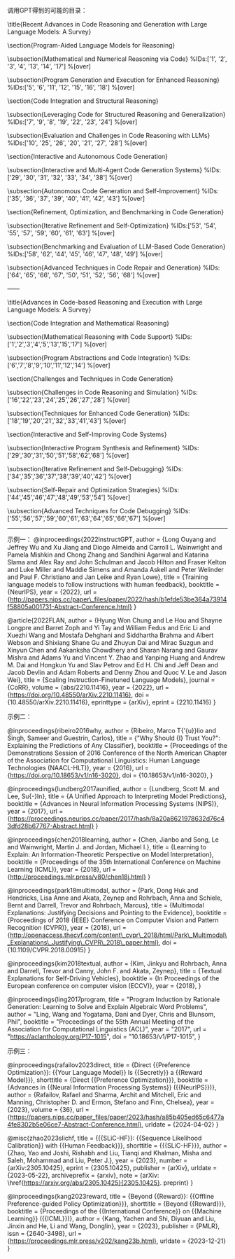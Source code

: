 调用GPT得到的可能的目录：

\title{Recent Advances in Code Reasoning and Generation with Large Language Models: A Survey}

\section{Program-Aided Language Models for Reasoning}

\subsection{Mathematical and Numerical Reasoning via Code}
%IDs:['1', '2', '3', '4', '13', '14', '17']
%[over]

\subsection{Program Generation and Execution for Enhanced Reasoning}
%IDs:['5', '6', '11', '12', '15', '16', '18']
%[over]

\section{Code Integration and Structural Reasoning}

\subsection{Leveraging Code for Structured Reasoning and Generalization}
%IDs:['7', '9', '8', '19', '22', '23', '24']
%[over]

\subsection{Evaluation and Challenges in Code Reasoning with LLMs}
%IDs:['10', '25', '26', '20', '21', '27', '28']
%[over]

\section{Interactive and Autonomous Code Generation}

\subsection{Interactive and Multi-Agent Code Generation Systems}
%IDs:['29', '30', '31', '32', '33', '34', '38']
%[over]

\subsection{Autonomous Code Generation and Self-Improvement}
%IDs:['35', '36', '37', '39', '40', '41', '42', '43']
%[over]

\section{Refinement, Optimization, and Benchmarking in Code Generation}

\subsection{Iterative Refinement and Self-Optimization}
%IDs:['53', '54', '55', '57', '59', '60', '61', '63']
%[over]

\subsection{Benchmarking and Evaluation of LLM-Based Code Generation}
%IDs:['58', '62', '44', '45', '46', '47', '48', '49']
%[over]

\subsection{Advanced Techniques in Code Repair and Generation}
%IDs:['64', '65', '66', '67', '50', '51', '52', '56', '68']
%[over]

——

\title{Advances in Code-based Reasoning and Execution with Large Language Models: A Survey}

\section{Code Integration and Mathematical Reasoning}

\subsection{Mathematical Reasoning with Code Support}
%IDs:['1','2','3','4','5','13','15','17']
%[over]

\subsection{Program Abstractions and Code Integration}
%IDs:['6','7','8','9','10','11','12','14']
%[over]

\section{Challenges and Techniques in Code Generation}

\subsection{Challenges in Code Reasoning and Simulation}
%IDs:['16','22','23','24','25','26','27','28']
%[over]

\subsection{Techniques for Enhanced Code Generation}
%IDs:['18','19','20','21','32','33','41','43']
%[over]

\section{Interactive and Self-Improving Code Systems}

\subsection{Interactive Program Synthesis and Refinement}
%IDs:['29','30','31','50','51','58','62','68']
%[over]

\subsection{Iterative Refinement and Self-Debugging}
%IDs:['34','35','36','37','38','39','40','42']
%[over]

\subsection{Self-Repair and Optimization Strategies}
%IDs:['44','45','46','47','48','49','53','54']
%[over]

\subsection{Advanced Techniques for Code Debugging}
%IDs:['55','56','57','59','60','61','63','64','65','66','67']
%[over]




______________________________

示例一：
@inproceedings{2022InstructGPT,
  author       = {Long Ouyang and
                  Jeffrey Wu and
                  Xu Jiang and
                  Diogo Almeida and
                  Carroll L. Wainwright and
                  Pamela Mishkin and
                  Chong Zhang and
                  Sandhini Agarwal and
                  Katarina Slama and
                  Alex Ray and
                  John Schulman and
                  Jacob Hilton and
                  Fraser Kelton and
                  Luke Miller and
                  Maddie Simens and
                  Amanda Askell and
                  Peter Welinder and
                  Paul F. Christiano and
                  Jan Leike and
                  Ryan Lowe},
  title        = {Training language models to follow instructions with human feedback},
  booktitle    = {NeurIPS},
  year         = {2022},
  url          = {http://papers.nips.cc/paper\_files/paper/2022/hash/b1efde53be364a73914f58805a001731-Abstract-Conference.html}
}

@article{2022FLAN,
  author    = {Hyung Won Chung and
               Le Hou and
               Shayne Longpre and
               Barret Zoph and
               Yi Tay and
               William Fedus and
               Eric Li and
               Xuezhi Wang and
               Mostafa Dehghani and
               Siddhartha Brahma and
               Albert Webson and
               Shixiang Shane Gu and
               Zhuyun Dai and
               Mirac Suzgun and
               Xinyun Chen and
               Aakanksha Chowdhery and
               Sharan Narang and
               Gaurav Mishra and
               Adams Yu and
               Vincent Y. Zhao and
               Yanping Huang and
               Andrew M. Dai and
               Hongkun Yu and
               Slav Petrov and
               Ed H. Chi and
               Jeff Dean and
               Jacob Devlin and
               Adam Roberts and
               Denny Zhou and
               Quoc V. Le and
               Jason Wei},
  title     = {Scaling Instruction-Finetuned Language Models},
  journal   = {CoRR},
  volume    = {abs/2210.11416},
  year      = {2022},
  url       = {https://doi.org/10.48550/arXiv.2210.11416},
  doi       = {10.48550/arXiv.2210.11416},
  eprinttype = {arXiv},
  eprint    = {2210.11416}
}




示例二：

@inproceedings{ribeiro2016why,
  author    = {Ribeiro, Marco T{\'{u}}lio and
               Singh, Sameer and
               Guestrin, Carlos},
  title     = {"Why Should {I} Trust You?": Explaining the Predictions of Any Classifier},
  booktitle = {Proceedings of the Demonstrations Session of 2016 Conference of the North American Chapter of the Association for Computational Linguistics: Human Language Technologies (NAACL-HLT)},
  year      = {2016},
  url       = {https://doi.org/10.18653/v1/n16-3020},
  doi       = {10.18653/v1/n16-3020},
}

@inproceedings{lundberg2017aunified,
  author    = {Lundberg, Scott M. and
               Lee, Su{-}In},
  title     = {A Unified Approach to Interpreting Model Predictions},
  booktitle = {Advances in Neural Information Processing Systems (NIPS)},
  year      = {2017},
  url       = {https://proceedings.neurips.cc/paper/2017/hash/8a20a8621978632d76c43dfd28b67767-Abstract.html}
}

@inproceedings{chen2018learning,
  author    = {Chen, Jianbo and
               Song, Le and
               Wainwright, Martin J. and
               Jordan, Michael I.},
  title     = {Learning to Explain: An Information-Theoretic Perspective on Model
               Interpretation},
  booktitle = {Proceedings of the 35th International Conference on Machine Learning (ICML)},
  year      = {2018},
  url       = {http://proceedings.mlr.press/v80/chen18j.html}
}

@inproceedings{park18multimodal,
  author    = {Park, Dong Huk and
               Hendricks, Lisa Anne and
               Akata, Zeynep and
               Rohrbach, Anna and
               Schiele, Bernt and
               Darrell, Trevor and
               Rohrbach, Marcus},
  title     = {Multimodal Explanations: Justifying Decisions and Pointing to the
               Evidence},
  booktitle = {Proceedings of 2018 {IEEE} Conference on Computer Vision and Pattern Recognition (CVPR)},
  year      = {2018},
  url       = {http://openaccess.thecvf.com/content\_cvpr\_2018/html/Park\_Multimodal\_Explanations\_Justifying\_CVPR\_2018\_paper.html},
  doi       = {10.1109/CVPR.2018.00915}
}

@inproceedings{kim2018textual,
  author    = {Kim, Jinkyu and
               Rohrbach, Anna and
               Darrell, Trevor and
               Canny, John F. and
               Akata, Zeynep},
  title     = {Textual Explanations for Self-Driving Vehicles},
  booktitle = {In Proceedings of the European conference on computer vision (ECCV)},
  year      = {2018},
}

@inproceedings{ling2017program,
    title = "Program Induction by Rationale Generation: Learning to Solve and Explain Algebraic Word Problems",
    author = "Ling, Wang  and
      Yogatama, Dani  and
      Dyer, Chris  and
      Blunsom, Phil",
    booktitle = "Proceedings of the 55th Annual Meeting of the Association for Computational Linguistics (ACL)",
    year = "2017",
    url = "https://aclanthology.org/P17-1015",
    doi = "10.18653/v1/P17-1015",
}

示例三：

@inproceedings{rafailov2023direct,
  title = {Direct {{Preference Optimization}}: {{Your Language Model}} Is {{Secretly}} a {{Reward Model}}},
  shorttitle = {Direct {{Preference Optimization}}},
  booktitle = {Advances in {{Neural Information Processing Systems}} ({{NeurIPS}})},
  author = {Rafailov, Rafael and Sharma, Archit and Mitchell, Eric and Manning, Christopher D. and Ermon, Stefano and Finn, Chelsea},
  year = {2023},
  volume = {36},
  url = {https://papers.nips.cc/paper_files/paper/2023/hash/a85b405ed65c6477a4fe8302b5e06ce7-Abstract-Conference.html},
  urldate = {2024-04-02}
}

@misc{zhao2023slichf,
  title = {{{SLiC-HF}}: {{Sequence Likelihood Calibration}} with {{Human Feedback}}},
  shorttitle = {{{SLiC-HF}}},
  author = {Zhao, Yao and Joshi, Rishabh and Liu, Tianqi and Khalman, Misha and Saleh, Mohammad and Liu, Peter J.},
  year = {2023},
  number = {arXiv:2305.10425},
  eprint = {2305.10425},
  publisher = {arXiv},
  urldate = {2023-05-22},
  archiveprefix = {arxiv},
  note = {arXiv: \href{https://arxiv.org/abs/2305.10425}{2305.10425}. preprint}
}

@inproceedings{kang2023reward,
  title = {Beyond {{Reward}}: {{Offline Preference-guided Policy Optimization}}},
  shorttitle = {Beyond {{Reward}}},
  booktitle = {Proceedings of the {{International Conference}} on {{Machine Learning}} ({{ICML}})},
  author = {Kang, Yachen and Shi, Diyuan and Liu, Jinxin and He, Li and Wang, Donglin},
  year = {2023},
  publisher = {PMLR},
  issn = {2640-3498},
  url = {https://proceedings.mlr.press/v202/kang23b.html},
  urldate = {2023-12-21}
}




